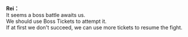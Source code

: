 # 

  
**Rei：**  
It seems a boss battle awaits us.  
We should use Boss Tickets to attempt it.  
If at first we don't succeed, we can use more tickets to resume the fight.  
